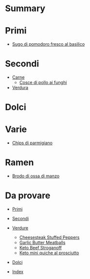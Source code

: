 # Summary

# Primi

- [Sugo di pomodoro fresco al basilico](./Sugo-di-pomodoro-fresco-al-basilico.md)

# Secondi

- [Carne]()
  - [Cosce di pollo ai funghi](Cosce-di-pollo-ai-funghi.md)
- [Verdura]()

# Dolci

# Varie

- [Chips di parmigiano](Chips-di-parmigiano.md)

# Ramen

- [Brodo di ossa di manzo](Brodo-di-ossa-di-manzo.md)

# Da provare

- [Primi]()
- [Secondi]()
- [Verdure]()
  - [Cheesesteak Stuffed Peppers](Cheesesteak-Stuffed-Peppers.md)
  - [Garlic Butter Meatballs](Garlic-Butter-Meatballs.md)
  - [Keto Beef Stroganoff](Keto-Beef-Stroganoff.md)
  - [Keto mini quiche al prosciutto](Keto-mini-quiche-al-prosciutto.md)
- [Dolci]()

- [Index](Indexing.md)
